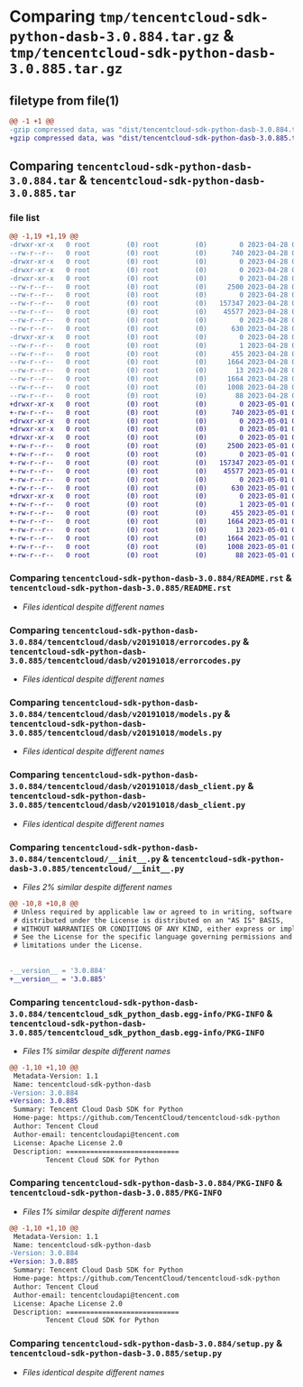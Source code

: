 # Comparing `tmp/tencentcloud-sdk-python-dasb-3.0.884.tar.gz` & `tmp/tencentcloud-sdk-python-dasb-3.0.885.tar.gz`

## filetype from file(1)

```diff
@@ -1 +1 @@
-gzip compressed data, was "dist/tencentcloud-sdk-python-dasb-3.0.884.tar", last modified: Fri Apr 28 02:13:48 2023, max compression
+gzip compressed data, was "dist/tencentcloud-sdk-python-dasb-3.0.885.tar", last modified: Mon May  1 00:34:22 2023, max compression
```

## Comparing `tencentcloud-sdk-python-dasb-3.0.884.tar` & `tencentcloud-sdk-python-dasb-3.0.885.tar`

### file list

```diff
@@ -1,19 +1,19 @@
-drwxr-xr-x   0 root         (0) root         (0)        0 2023-04-28 02:13:48.000000 tencentcloud-sdk-python-dasb-3.0.884/
--rw-r--r--   0 root         (0) root         (0)      740 2023-04-28 02:13:48.000000 tencentcloud-sdk-python-dasb-3.0.884/README.rst
-drwxr-xr-x   0 root         (0) root         (0)        0 2023-04-28 02:13:48.000000 tencentcloud-sdk-python-dasb-3.0.884/tencentcloud/
-drwxr-xr-x   0 root         (0) root         (0)        0 2023-04-28 02:13:48.000000 tencentcloud-sdk-python-dasb-3.0.884/tencentcloud/dasb/
-drwxr-xr-x   0 root         (0) root         (0)        0 2023-04-28 02:13:48.000000 tencentcloud-sdk-python-dasb-3.0.884/tencentcloud/dasb/v20191018/
--rw-r--r--   0 root         (0) root         (0)     2500 2023-04-28 02:13:48.000000 tencentcloud-sdk-python-dasb-3.0.884/tencentcloud/dasb/v20191018/errorcodes.py
--rw-r--r--   0 root         (0) root         (0)        0 2023-04-28 02:13:48.000000 tencentcloud-sdk-python-dasb-3.0.884/tencentcloud/dasb/v20191018/__init__.py
--rw-r--r--   0 root         (0) root         (0)   157347 2023-04-28 02:13:48.000000 tencentcloud-sdk-python-dasb-3.0.884/tencentcloud/dasb/v20191018/models.py
--rw-r--r--   0 root         (0) root         (0)    45577 2023-04-28 02:13:48.000000 tencentcloud-sdk-python-dasb-3.0.884/tencentcloud/dasb/v20191018/dasb_client.py
--rw-r--r--   0 root         (0) root         (0)        0 2023-04-28 02:13:48.000000 tencentcloud-sdk-python-dasb-3.0.884/tencentcloud/dasb/__init__.py
--rw-r--r--   0 root         (0) root         (0)      630 2023-04-28 02:13:48.000000 tencentcloud-sdk-python-dasb-3.0.884/tencentcloud/__init__.py
-drwxr-xr-x   0 root         (0) root         (0)        0 2023-04-28 02:13:48.000000 tencentcloud-sdk-python-dasb-3.0.884/tencentcloud_sdk_python_dasb.egg-info/
--rw-r--r--   0 root         (0) root         (0)        1 2023-04-28 02:13:48.000000 tencentcloud-sdk-python-dasb-3.0.884/tencentcloud_sdk_python_dasb.egg-info/dependency_links.txt
--rw-r--r--   0 root         (0) root         (0)      455 2023-04-28 02:13:48.000000 tencentcloud-sdk-python-dasb-3.0.884/tencentcloud_sdk_python_dasb.egg-info/SOURCES.txt
--rw-r--r--   0 root         (0) root         (0)     1664 2023-04-28 02:13:48.000000 tencentcloud-sdk-python-dasb-3.0.884/tencentcloud_sdk_python_dasb.egg-info/PKG-INFO
--rw-r--r--   0 root         (0) root         (0)       13 2023-04-28 02:13:48.000000 tencentcloud-sdk-python-dasb-3.0.884/tencentcloud_sdk_python_dasb.egg-info/top_level.txt
--rw-r--r--   0 root         (0) root         (0)     1664 2023-04-28 02:13:48.000000 tencentcloud-sdk-python-dasb-3.0.884/PKG-INFO
--rw-r--r--   0 root         (0) root         (0)     1008 2023-04-28 02:13:48.000000 tencentcloud-sdk-python-dasb-3.0.884/setup.py
--rw-r--r--   0 root         (0) root         (0)       88 2023-04-28 02:13:48.000000 tencentcloud-sdk-python-dasb-3.0.884/setup.cfg
+drwxr-xr-x   0 root         (0) root         (0)        0 2023-05-01 00:34:22.000000 tencentcloud-sdk-python-dasb-3.0.885/
+-rw-r--r--   0 root         (0) root         (0)      740 2023-05-01 00:34:22.000000 tencentcloud-sdk-python-dasb-3.0.885/README.rst
+drwxr-xr-x   0 root         (0) root         (0)        0 2023-05-01 00:34:22.000000 tencentcloud-sdk-python-dasb-3.0.885/tencentcloud/
+drwxr-xr-x   0 root         (0) root         (0)        0 2023-05-01 00:34:22.000000 tencentcloud-sdk-python-dasb-3.0.885/tencentcloud/dasb/
+drwxr-xr-x   0 root         (0) root         (0)        0 2023-05-01 00:34:22.000000 tencentcloud-sdk-python-dasb-3.0.885/tencentcloud/dasb/v20191018/
+-rw-r--r--   0 root         (0) root         (0)     2500 2023-05-01 00:34:22.000000 tencentcloud-sdk-python-dasb-3.0.885/tencentcloud/dasb/v20191018/errorcodes.py
+-rw-r--r--   0 root         (0) root         (0)        0 2023-05-01 00:34:22.000000 tencentcloud-sdk-python-dasb-3.0.885/tencentcloud/dasb/v20191018/__init__.py
+-rw-r--r--   0 root         (0) root         (0)   157347 2023-05-01 00:34:22.000000 tencentcloud-sdk-python-dasb-3.0.885/tencentcloud/dasb/v20191018/models.py
+-rw-r--r--   0 root         (0) root         (0)    45577 2023-05-01 00:34:22.000000 tencentcloud-sdk-python-dasb-3.0.885/tencentcloud/dasb/v20191018/dasb_client.py
+-rw-r--r--   0 root         (0) root         (0)        0 2023-05-01 00:34:22.000000 tencentcloud-sdk-python-dasb-3.0.885/tencentcloud/dasb/__init__.py
+-rw-r--r--   0 root         (0) root         (0)      630 2023-05-01 00:34:22.000000 tencentcloud-sdk-python-dasb-3.0.885/tencentcloud/__init__.py
+drwxr-xr-x   0 root         (0) root         (0)        0 2023-05-01 00:34:22.000000 tencentcloud-sdk-python-dasb-3.0.885/tencentcloud_sdk_python_dasb.egg-info/
+-rw-r--r--   0 root         (0) root         (0)        1 2023-05-01 00:34:22.000000 tencentcloud-sdk-python-dasb-3.0.885/tencentcloud_sdk_python_dasb.egg-info/dependency_links.txt
+-rw-r--r--   0 root         (0) root         (0)      455 2023-05-01 00:34:22.000000 tencentcloud-sdk-python-dasb-3.0.885/tencentcloud_sdk_python_dasb.egg-info/SOURCES.txt
+-rw-r--r--   0 root         (0) root         (0)     1664 2023-05-01 00:34:22.000000 tencentcloud-sdk-python-dasb-3.0.885/tencentcloud_sdk_python_dasb.egg-info/PKG-INFO
+-rw-r--r--   0 root         (0) root         (0)       13 2023-05-01 00:34:22.000000 tencentcloud-sdk-python-dasb-3.0.885/tencentcloud_sdk_python_dasb.egg-info/top_level.txt
+-rw-r--r--   0 root         (0) root         (0)     1664 2023-05-01 00:34:22.000000 tencentcloud-sdk-python-dasb-3.0.885/PKG-INFO
+-rw-r--r--   0 root         (0) root         (0)     1008 2023-05-01 00:34:22.000000 tencentcloud-sdk-python-dasb-3.0.885/setup.py
+-rw-r--r--   0 root         (0) root         (0)       88 2023-05-01 00:34:22.000000 tencentcloud-sdk-python-dasb-3.0.885/setup.cfg
```

### Comparing `tencentcloud-sdk-python-dasb-3.0.884/README.rst` & `tencentcloud-sdk-python-dasb-3.0.885/README.rst`

 * *Files identical despite different names*

### Comparing `tencentcloud-sdk-python-dasb-3.0.884/tencentcloud/dasb/v20191018/errorcodes.py` & `tencentcloud-sdk-python-dasb-3.0.885/tencentcloud/dasb/v20191018/errorcodes.py`

 * *Files identical despite different names*

### Comparing `tencentcloud-sdk-python-dasb-3.0.884/tencentcloud/dasb/v20191018/models.py` & `tencentcloud-sdk-python-dasb-3.0.885/tencentcloud/dasb/v20191018/models.py`

 * *Files identical despite different names*

### Comparing `tencentcloud-sdk-python-dasb-3.0.884/tencentcloud/dasb/v20191018/dasb_client.py` & `tencentcloud-sdk-python-dasb-3.0.885/tencentcloud/dasb/v20191018/dasb_client.py`

 * *Files identical despite different names*

### Comparing `tencentcloud-sdk-python-dasb-3.0.884/tencentcloud/__init__.py` & `tencentcloud-sdk-python-dasb-3.0.885/tencentcloud/__init__.py`

 * *Files 2% similar despite different names*

```diff
@@ -10,8 +10,8 @@
 # Unless required by applicable law or agreed to in writing, software
 # distributed under the License is distributed on an "AS IS" BASIS,
 # WITHOUT WARRANTIES OR CONDITIONS OF ANY KIND, either express or implied.
 # See the License for the specific language governing permissions and
 # limitations under the License.
 
 
-__version__ = '3.0.884'
+__version__ = '3.0.885'
```

### Comparing `tencentcloud-sdk-python-dasb-3.0.884/tencentcloud_sdk_python_dasb.egg-info/PKG-INFO` & `tencentcloud-sdk-python-dasb-3.0.885/tencentcloud_sdk_python_dasb.egg-info/PKG-INFO`

 * *Files 1% similar despite different names*

```diff
@@ -1,10 +1,10 @@
 Metadata-Version: 1.1
 Name: tencentcloud-sdk-python-dasb
-Version: 3.0.884
+Version: 3.0.885
 Summary: Tencent Cloud Dasb SDK for Python
 Home-page: https://github.com/TencentCloud/tencentcloud-sdk-python
 Author: Tencent Cloud
 Author-email: tencentcloudapi@tencent.com
 License: Apache License 2.0
 Description: ============================
         Tencent Cloud SDK for Python
```

### Comparing `tencentcloud-sdk-python-dasb-3.0.884/PKG-INFO` & `tencentcloud-sdk-python-dasb-3.0.885/PKG-INFO`

 * *Files 1% similar despite different names*

```diff
@@ -1,10 +1,10 @@
 Metadata-Version: 1.1
 Name: tencentcloud-sdk-python-dasb
-Version: 3.0.884
+Version: 3.0.885
 Summary: Tencent Cloud Dasb SDK for Python
 Home-page: https://github.com/TencentCloud/tencentcloud-sdk-python
 Author: Tencent Cloud
 Author-email: tencentcloudapi@tencent.com
 License: Apache License 2.0
 Description: ============================
         Tencent Cloud SDK for Python
```

### Comparing `tencentcloud-sdk-python-dasb-3.0.884/setup.py` & `tencentcloud-sdk-python-dasb-3.0.885/setup.py`

 * *Files identical despite different names*

